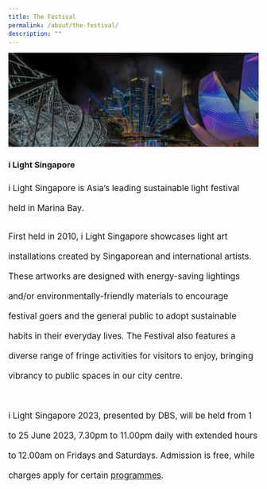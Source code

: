 ```yaml
---
title: The Festival
permalink: /about/the-festival/
description: ""
---
```

![](/images/About/ilsgherobanner(f).jpg)
### i Light Singapore
<p style="font-size:17px; line-height:40px">
i Light Singapore is Asia’s leading sustainable light festival held in Marina Bay. </p>
  
<p style="font-size:17px; line-height:40px">First held in 2010, i Light Singapore showcases light art installations created by Singaporean and international artists. These artworks are designed with energy-saving lightings and/or environmentally-friendly materials to encourage festival goers and the general public to adopt sustainable habits in their everyday lives. The Festival also features a diverse range of fringe activities for visitors to enjoy, bringing vibrancy to public spaces in our city centre.
<br><br>
i Light Singapore 2023, presented by DBS, will be held from 1 to 25 June 2023, 7.30pm to 11.00pm daily with extended hours to 12.00am on Fridays and Saturdays. Admission is free, while charges apply for certain <a href="/programmes">programmes</a>.</p>